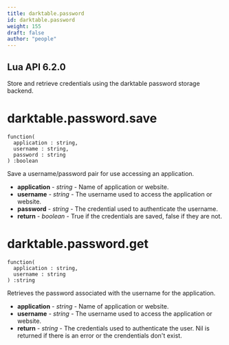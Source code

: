 ```yaml
---
title: darktable.password
id: darktable.password
weight: 155
draft: false
author: "people"
---
```


## Lua API 6.2.0

Store and retrieve credentials using the darktable password storage backend.

# darktable.password.save
```
function(
  application : string,
  username : string,
  password : string
) :boolean
```

Save a username/password pair for use accessing an application.

* **application** - _string_ - Name of application or website.
* **username** - _string_ - The username used to access the application or website.
* **password** - _string_ - The credential used to authenticate the username.
* **return** - _boolean_ - True if the credentials are saved, false if they are not.

# darktable.password.get

```
function(
  application : string,
  username : string
) :string
```

Retrieves the password associated with the username for the application.

* **application** - _string_ - Name of application or website.
* **username** - _string_ - The username used to access the application or website.
* **return** - _string_ - The credentials used to authenticate the user.  Nil is returned if there is an error or the crendentials don't exist.
